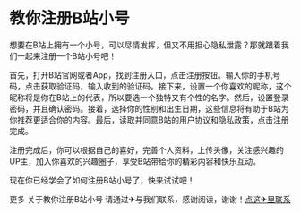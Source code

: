 # 教你注册B站小号

想要在B站上拥有一个小号，可以尽情发挥，但又不用担心隐私泄露？那就跟着我们一起来注册一个B站小号吧！

首先，打开B站官网或者App，找到注册入口，点击注册按钮。输入你的手机号码，点击获取验证码，输入收到的验证码。接下来，设置一个你喜欢的昵称，这个昵称将是你在B站上的代表，所以要选一个独特又有个性的名字。然后，设置登录密码，并且确认密码。接着，选择你的性别和出生日期，这些信息将有助于B站为你推荐更适合你的内容。最后，读取并同意B站的用户协议和隐私政策，点击注册完成。

注册完成后，你可以根据自己的喜好，完善个人资料，上传头像，关注感兴趣的UP主，加入你喜欢的兴趣圈子，享受B站带给你的精彩内容和快乐互动。

现在你已经学会了如何注册B站小号了，快来试试吧！

更多 关于教你注册B站小号 请通过✈与我们联系，感谢阅读，谢谢！[点这✈里联系](https://ww.k02.cc)
